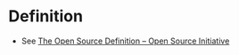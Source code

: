 # Definition
- See [The Open Source Definition – Open Source Initiative](https://opensource.org/osd/)